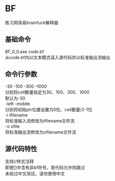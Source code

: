 # BF
练习用简易brainfuck解释器
## 基础命令
BF_0_0.exe code.bf  
从code.bf内以文本模式读入源代码并以标准输出流输出  
## 命令行参数
-30 -100 -300 -1000  
分别将cell数量指定为30、100、300、1000  
默认为-30  
-left -middle  
分别将初始ptr位置设置为0位、cell数量/2-1位  
-i ifilename  
将标准输入流修改为ifilename文件流  
-o ofile  
将标准输出流修改为ofilename文件流  
## 源代码特性
支持//样式注释  
即使[]中含有非bf符号，若代码允许则跳过  
未经过中文测试，请勿使用中文  
